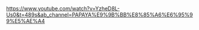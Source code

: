 https://www.youtube.com/watch?v=YzheD8L-Us0&t=489s&ab_channel=PAPAYA%E9%9B%BB%E8%85%A6%E6%95%99%E5%AE%A4